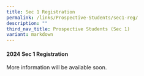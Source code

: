 ```yaml
---
title: Sec 1 Registration
permalink: /links/Prospective-Students/sec1-reg/
description: ""
third_nav_title: Prospective Students (Sec 1)
variant: markdown
---
```

<div align="justify">
	
<h4>2024 Sec 1 Registration</h4>
	
More information will be available soon.
	
</div>
